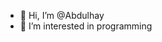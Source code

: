 - 👋 Hi, I’m @Abdulhay
- 👀 I’m interested in programming

<!---
AbdulhayA/AbdulhayA is a ✨ special ✨ repository because its `README.md` (this file) appears on your GitHub profile.
You can click the Preview link to take a look at your changes.
--->
